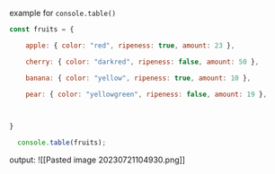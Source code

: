 
example for ``console.table()``

```JavaScript
const fruits = {

    apple: { color: "red", ripeness: true, amount: 23 },

    cherry: { color: "darkred", ripeness: false, amount: 50 },

    banana: { color: "yellow", ripeness: true, amount: 10 },

    pear: { color: "yellowgreen", ripeness: false, amount: 19 },

  

}

  console.table(fruits);
```

output:
![[Pasted image 20230721104930.png]]